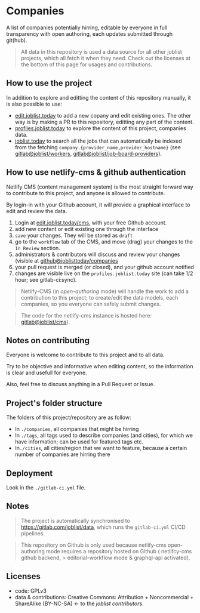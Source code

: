 # Companies

A list of companies potentially hirring, editable by everyone in full
transparency with open authoring, each updates submitted through git(hub).

> All data in this repository is used a data source for all other
> joblist projects, which all fetch it when they need. Check out the
> licenses at the bottom of this page for usages and contributions.

## How to use the project

In addition to explore and editting the content of this repository
manually, it is also possible to use:

- [edit.joblist.today](https://edit.joblist.today) to add a new copany
  and edit existing ones. The other way is by making a PR to this
  repository, editting any part of the content.
- [profiles.joblist.today](https://profiles.joblist.today) to explore the content of this project, companies data.
- [joblist.today](https://joblist.today) to search all the jobs that
  can automatically be indexed from the fetching
  `company.{provider_name,provider_hostname}` (see
  [gitlab@joblist/workers](https://gitlab.com/joblist/workers),
  [gitlab@joblist/job-board-providers](https://gitlab.com/joblist/job-board-providers)).

## How to use netlify-cms & github authentication

Netlify CMS (content management system) is the most straight forward
way to contribute to this project, and anyone is allowed to
contribute.

By login-in with your Github account, it will provide a graphical
interface to edit and review the data.

1. Login at [edit.joblist.today/cms](https://edit.joblist.today), with your free Github account.
1. add new content or edit existing one through the interface
1. `save` your changes. They will be stored as `draft`
1. go to the `workflow` tab of the CMS, and move (drag) your changes
   to the `In Review` section.
1. administrators & contributors will discuss and review your changes
   (visible at
   [github@joblisttoday/companies](https://github.com/joblisttoday/companies)
1. your pull request is merged (or closed), and your github account notified
1. changes are visible live on the `profiles.joblist.today` site
   (can take 1/2 hour; see gitlab-ci:sync).

> Netlify-CMS (in *open-authoring* mode) will handle the work to add a
> contribution to this project; to create/edit the data models, each
> companies, so you everyone can safely submit changes.

> The code for the netlify-cms instance is hosted here: [gitlab@joblist/cms](https://gitlab.com/joblist/cms)).

## Notes on contributing

Everyone is welcome to contribute to this project and to all data.

Try to be objective and informative when editing content, so the
information is clear and usefull for everyone.

Also, feel free to discuss anything in a Pull Request or Issue.

## Project's folder structure

The folders of this project/repository are as follow:

- In `./companies`, all companies that might be hirring
- In `./tags`, all tags used to describe companies (and cities), for which we have information; can be used for featured tags etc.
- In`./cities`, all cities/region that we want to feature, because a certain number of companies are hirring there

## Deployment

Look in the `./gitlab-ci.yml` file.

## Notes

> The project is automatically synchronised to
> https://gitlab.com/joblist/data, which runs the `gitlab-ci.yml`
> CI/CD pipelines.

> This repository on
> Github is only used because netlify-cms open-authoring mode requires
> a repository hosted on Github ( netlifcy-cms github backend, >
> editorial-workflow mode & graphql-api activated).

## Licenses

- code: GPLv3
- data & contributions: Creative Commons: Attribution +
  Noncommercial + ShareAlike (BY-NC-SA) <- to the *joblist contributors*.
